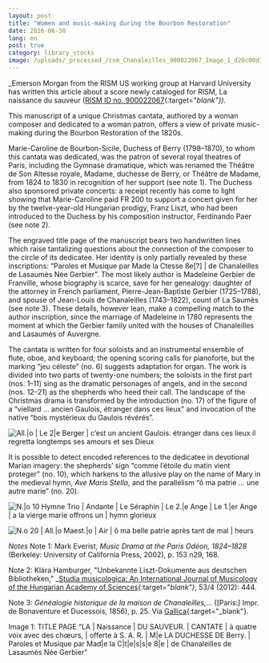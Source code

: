 ```yaml
---
layout: post
title: "Women and music-making during the Bourbon Restoration"
date: 2016-06-30
lang: en
post: true
category: library_stocks
image: /uploads/_processed_/csm_Chanaleilles_900022067_Image_1_d20c00d7ff.jpg
---
```



_Emerson Morgan from the RISM US working group at Harvard University has written this article about a score newly cataloged for RISM, La naissance du sauveur ([RISM ID no. 900022067](https://opac.rism.info/search?id=900022067){:target="_blank"})._

This manuscript of a unique Christmas cantata, authored by a woman composer and dedicated to a woman patron, offers a view of private music-making during the Bourbon Restoration of the 1820s.

Marie-Caroline de Bourbon-Sicile, Duchess of Berry (1798–1870), to whom this cantata was dedicated, was the patron of several royal theatres of Paris, including the Gymnase dramatique, which was renamed the Théâtre de Son Altesse royale, Madame, duchesse de Berry, or Théâtre de Madame, from 1824 to 1830 in recognition of her support (see note 1). The Duchess also sponsored private concerts: a receipt recently has come to light showing that Marie-Caroline paid FR 200 to support a concert given for her by the twelve-year-old Hungarian prodigy, Franz Liszt, who had been introduced to the Duchess by his composition instructor, Ferdinando Paer (see note 2).

The engraved title page of the manuscript bears two handwritten lines which raise tantalizing questions about the connection of the composer to the circle of its dedicatee. Her identity is only partially revealed by these inscriptions: “Paroles et Musique par Made la Ctesse 8e[?] | de Chanaleilles de Lasaumès Née Gerbier”. The most likely author is Madeleine Gerbier de Franville, whose biography is scarce, save for her genealogy: daughter of the attorney in French parliament, Pierre-Jean-Baptiste Gerbier (1725–1788), and spouse of Jean-Louis de Chanaleilles (1743–1822), count of La Saumès (see note 3). These details, however lean, make a compelling match to the author inscription, since the marriage of Madeleine in 1780 represents the moment at which the Gerbier family united with the houses of Chanaleilles and Lasaumès of Auvergne.

The cantata is written for four soloists and an instrumental ensemble of flute, oboe, and keyboard; the opening scoring calls for pianoforte, but the marking “jeu céleste” (no. 6) suggests adaptation for organ. The work is divided into two parts of twenty-one numbers; the soloists in the first part (nos. 1–11) sing as the dramatic personages of angels, and in the second (nos. 12–21) as the shepherds who heed their call. The landscape of the Christmas drama is transformed by the introduction (no. 17) of the figure of a “viellard … ancien Gaulois, étranger dans ces lieux” and invocation of the native “bois mystérieux du Gaulois révérés”.

![All.|o | Le 2|e Berger | c’est un ancient Gaulois. étranger dans ces lieux il regretta longtemps ses amours et ses Dieux](http://rism.info/fileadmin/content/news/Chanaleilles_900022067_Image_2.jpg)



It is possible to detect encoded references to the dedicatee in devotional Marian imagery: the shepherds’ sign “comme l’étoile du matin vient proteger” (no. 10), which harkens to the allusive play on the name of Mary in the medieval hymn, _Ave Maris Stella_, and the parallelism “ô ma patrie … une autre marie” (no. 20).

![N.|o 10 Hymne Trio | Andante | Le Séraphin | Le 2.|e Ange | Le 1.|er Ange | a la vierge marie offrons un | hymn glorieux](http://rism.info/fileadmin/content/news/Chanaleilles_900022067_Image_3.jpg)



![N.o 20 | All.|o Maest.|o | Air | ô ma belle patrie après tant de mal | heurs](http://rism.info/fileadmin/content/news/Chanaleilles_900022067_Image_4.jpg)



_Notes_
Note 1: Mark Everist, _Music Drama at the Paris Odéon, 1824–1828_ (Berkeley: University of California Press, 2002), p. 153 n29, 168.

Note 2: Klára Hamburger, "Unbekannte Liszt-Dokumente aus deutschen Bibliotheken,” _[Studia musicologica: An International Journal of Musicology of the Hungarian Academy of Sciences](http://dx.doi.org/10.1556/SMus.53.2012.4.1){:target="_blank"}_, 53/4 (2012): 444.

Note 3: _Généalogie historique de la maison de Chanaleilles,…_ ([Paris:] Impr. de Bonaventure et Ducessois, 1856), p. 25. Via [Gallica](http://gallica.bnf.fr/ark:/12148/bpt6k5543453r/f32.image){:target="_blank"}.



Image 1: TITLE PAGE “LA | Naissance | DU SAUVEUR. | CANTATE | à quatre voix avec des chœurs, | offerte à S. A. R. | M|e LA DUCHESSE DE Berry. | Paroles et Musique par Mad|e la C|t|e|s|s|e 8|e | de Chanaleilles de Lasaumès Née Gerbier”



<script type="text/javascript">var switchTo5x=true;</script><script type="text/javascript" src="http://w.sharethis.com/button/buttons.js"></script><script type="text/javascript">stLight.options({publisher: "9b601438-1ce1-49d8-bfd7-9cff5df54c17", doNotHash: false, doNotCopy: false, hashAddressBar: false});</script>




